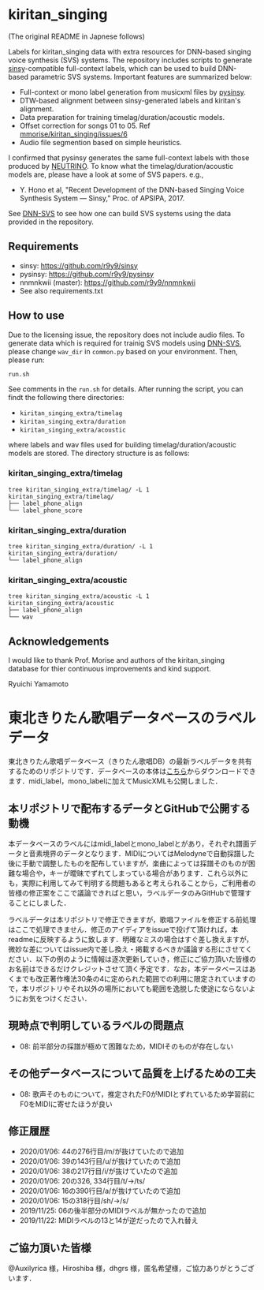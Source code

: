 # kiritan_singing

(The original README in Japnese follows)

Labels for kiritan_singing data with extra resources for DNN-based singing voice synthesis (SVS) systems. The repository includes scripts to generate [sinsy](https://github.com/r9y9/sinsy)-compatible full-context labels, which can be used to build DNN-based parametric SVS systems. Important features are summarized below:

- Full-context or mono label generation from musicxml files by [pysinsy](https://github.com/r9y9/pysinsy).
- DTW-based alignment between sinsy-generated labels and kiritan's alignment.
- Data preparation for training timelag/duration/acoustic models.
- Offset correction for songs 01 to 05. Ref [mmorise/kiritan_singing/issues/6](https://github.com/mmorise/kiritan_singing/issues/6)
- Audio file segmention based on simple heuristics.

I confirmed that pysinsy generates the same full-context labels with those produced by [NEUTRINO](https://n3utrino.work/). To know what the timelag/duration/acoustic models are, please have a look at some of SVS papers. e.g.,

- Y. Hono et al, "Recent Development of the DNN-based Singing Voice Synthesis System — Sinsy," Proc. of APSIPA, 2017.

See [DNN-SVS](https://github.com/r9y9/dnnsvs) to see how one can build SVS systems using the data provided in the repository.


## Requirements

- sinsy: https://github.com/r9y9/sinsy
- pysinsy: https://github.com/r9y9/pysinsy
- nnmnkwii (master): https://github.com/r9y9/nnmnkwii
- See also requirements.txt

## How to use

Due to the licensing issue, the repository does not include audio files. To generate data which is required for trainig SVS models using [DNN-SVS](https://github.com/r9y9/dnnsvs), please change `wav_dir` in `common.py` based on your environment. Then, please run:

```
run.sh
```

See comments in the `run.sh` for details. After running the script, you can findt the following there directories:

- `kiritan_singing_extra/timelag`
- `kiritan_singing_extra/duration`
- `kiritan_singing_extra/acoustic`

where labels and wav files used for building timelag/duration/acoustic models are stored. The directory structure is as follows:

### kiritan_singing_extra/timelag

```
tree kiritan_singing_extra/timelag/ -L 1
kiritan_singing_extra/timelag/
├── label_phone_align
└── label_phone_score
```

### kiritan_singing_extra/duration

```
tree kiritan_singing_extra/duration/ -L 1
kiritan_singing_extra/duration/
└── label_phone_align
```

### kiritan_singing_extra/acoustic

```
tree kiritan_singing_extra/acoustic -L 1
kiritan_singing_extra/acoustic
├── label_phone_align
└── wav
```

## Acknowledgements

I would like to thank Prof. Morise and authors of the kiritan_singing database for thier continuous improvements and kind support.

Ryuichi Yamamoto

# 東北きりたん歌唱データベースのラベルデータ
東北きりたん歌唱データベース（きりたん歌唱DB）の最新ラベルデータを共有するためのリポジトリです．データベースの本体は[こちら](https://zunko.jp/kiridev/login.php)からダウンロードできます．midi_label，mono_labelに加えてMusicXMLも公開しました．

## 本リポジトリで配布するデータとGitHubで公開する動機
本データベースのラベルにはmidi_labelとmono_labelとがあり，それぞれ譜面データと音素境界のデータとなります．MIDIについてはMelodyneで自動採譜した後に手動で調整したものを配布していますが，楽曲によっては採譜そのものが困難な場合や，キーが曖昧でずれてしまっている場合があります．これら以外にも，実際に利用してみて判明する問題もあると考えられることから，ご利用者の皆様の修正案をここで議論できればと思い，ラベルデータのみGitHubで管理することにしました．

ラベルデータは本リポジトリで修正できますが，歌唱ファイルを修正する前処理はここで処理できません．修正のアイディアをissueで投げて頂ければ，本readmeに反映するように致します．明確なミスの場合はすぐ差し換えますが，微妙な差についてはissue内で差し換え・掲載するべきか議論する形にさせてください．以下の例のように情報は逐次更新していき，修正にご協力頂いた皆様のお名前はできるだけクレジットさせて頂く予定です．なお，本データベースはあくまでも改正著作権法30条の4に定められた範囲での利用に限定されていますので，本リポジトリやそれ以外の場所においても範囲を逸脱した使途にならないようにお気をつけください．

## 現時点で判明しているラベルの問題点
- 08: 前半部分の採譜が極めて困難なため，MIDIそのものが存在しない

## その他データベースについて品質を上げるための工夫
- 08: 歌声そのものについて，推定されたF0がMIDIとずれているため学習前にF0をMIDIに寄せたほうが良い

## 修正履歴
- 2020/01/06: 44の276行目/m/が抜けていたので追加
- 2020/01/06: 39の143行目/u/が抜けていたので追加
- 2020/01/06: 38の217行目/i/が抜けていたので追加
- 2020/01/06: 20の326, 334行目/t/->/ts/
- 2020/01/06: 16の390行目/a/が抜けていたので追加
- 2020/01/06: 15の318行目/sh/->/s/
- 2019/11/25: 06の後半部分のMIDIラベルが無かったので追加
- 2019/11/22: MIDIラベルの13と14が逆だったので入れ替え

## ご協力頂いた皆様
@Auxilyrica 様，Hiroshiba 様，dhgrs 様，匿名希望様，ご協力ありがとうございます．

